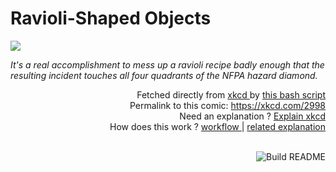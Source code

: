 # <b>Ravioli-Shaped Objects</b>

[![](https://imgs.xkcd.com/comics/ravioli_shaped_objects.png)](https://xkcd.com/2998)

<i>It&#39;s a real accomplishment to mess up a ravioli recipe badly enough that the resulting incident touches all four quadrants of the NFPA hazard diamond.</i>

<div align="right">
  Fetched directly from
  <a href="https://xkcd.com">
    xkcd
  </a>
  by
  <a href="https://github.com/Vanille-N/Vanille-N/blob/master/fetch">
    this bash script
  </a>
</div>
<div align="right">
  Permalink to this comic:
  <a href="https://xkcd.com/2998">
    https://xkcd.com/2998
  </a>
</div>
<div align="right">
  Need an explanation ?
  <a href="https://www.explainxkcd.com/wiki/index.php/2998">
    Explain xkcd
  </a>
</div>
<div align="right">
  How does this work ?
  <a href="https://github.com/Vanille-N/Vanille-N/blob/master/.github/workflows/build.yml">
    workflow
  </a>
  |
  <a href="https://simonwillison.net/2020/Jul/10/self-updating-profile-readme/">
    related explanation
  </a>
</div><br>

<a href="https://github.com/Vanille-N/Vanille-N/actions"><img src="https://github.com/Vanille-N/Vanille-N/workflows/Build%20README/badge.svg" align="right" alt="Build README"></a>

